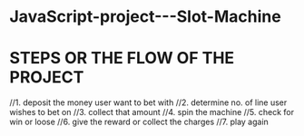 # JavaScript-project---Slot-Machine
# STEPS OR THE FLOW OF THE PROJECT

//1. deposit the money user want to bet with
//2. determine no. of line user wishes to bet on
//3. collect that amount
//4. spin the machine
//5. check for win or loose
//6. give the reward or collect the charges
//7. play again
